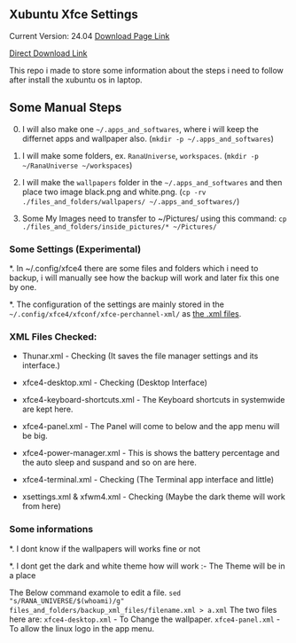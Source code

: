 ## Xubuntu Xfce Settings

Current Version: 24.04
[Download Page Link](http://mirror.aarnet.edu.au/pub/xubuntu/releases/24.04/release/)

[Direct Download Link](https://mirror.aarnet.edu.au/pub/xubuntu/releases/24.04/release/xubuntu-24.04.2-desktop-amd64.iso)

This repo i made to store some information about the steps i need to follow after install the xubuntu os in laptop.




## Some Manual Steps

0. I will also make one `~/.apps_and_softwares`, where i will keep the differnet apps and wallpaper also. (`mkdir -p ~/.apps_and_softwares`)

1. I will make some folders, ex. `RanaUniverse`, `workspaces`. (`mkdir -p ~/RanaUniverse ~/workspaces`)

2. I will make the `wallpapers` folder in the `~/.apps_and_softwares` and then place two image black.png and white.png. (`cp -rv ./files_and_folders/wallpapers/ ~/.apps_and_softwares/`)


3. Some My Images need to transfer to ~/Pictures/ using this command: `cp ./files_and_folders/inside_pictures/* ~/Pictures/`


### Some Settings (Experimental)

*. In ~/.config/xfce4 there are some files and folders which i need to backup, i will manually see how the backup will work and later fix this one by one.

*. The configuration of the settings are mainly stored in the `~/.config/xfce4/xfconf/xfce-perchannel-xml/` as [the .xml files](./files_and_folders/images_and_videos/2_xfce4_settings.png).


### XML Files Checked:

* Thunar.xml - Checking (It saves the file manager settings and its interface.)

* xfce4-desktop.xml - Checking (Desktop Interface)

* xfce4-keyboard-shortcuts.xml - The Keyboard shortcuts in systemwide are kept here.

* xfce4-panel.xml - The Panel will come to below and the app menu will be big.

* xfce4-power-manager.xml - This is shows the battery percentage and the auto sleep and suspand and so on are here.

* xfce4-terminal.xml - Checking (The Terminal app interface and little)

* xsettings.xml & xfwm4.xml - Checking (Maybe the dark theme will work from here)


### Some informations

*. I dont know if the wallpapers will works fine or not

*. I dont get the dark and white theme how will work :- The Theme will be in a place

The Below command examole to edit a file.
`sed "s/RANA_UNIVERSE/$(whoami)/g" files_and_folders/backup_xml_files/filename.xml > a.xml`
The two files here are: 
`xfce4-desktop.xml` - To Change the wallpaper.
`xfce4-panel.xml` - To allow the linux logo in the app menu.

